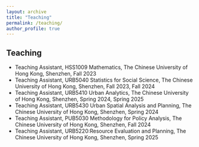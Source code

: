 ```yaml
---
layout: archive
title: "Teaching"
permalink: /teaching/
author_profile: true
---
```


## Teaching

* Teaching Assistant, HSS1009 Mathematics, The Chinese University of Hong Kong, Shenzhen, Fall 2023
* Teaching Assistant, URB5040 Statistics for Social Science, The Chinese University of Hong Kong, Shenzhen, Fall 2023, Fall 2024
* Teaching Assistant, URB5410 Urban Analytics, The Chinese University of Hong Kong, Shenzhen, Spring 2024, Spring 2025
* Teaching Assistant, URB5430 Urban Spatial Analysis and Planning, The Chinese University of Hong Kong, Shenzhen, Spring 2024
* Teaching Assistant, PUB5030 Methodology for Policy Analysis, The Chinese University of Hong Kong, Shenzhen, Fall 2024
* Teaching Assistant, URB5220:Resource Evaluation and Planning, The Chinese University of Hong Kong, Shenzhen, Spring 2025






